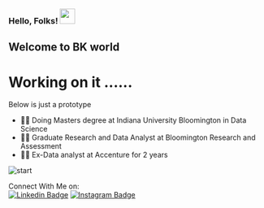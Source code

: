 ### Hello, Folks! <img src="https://raw.githubusercontent.com/MartinHeinz/MartinHeinz/master/wave.gif" width="30px">

## Welcome to BK world

# Working on it ...... 
Below is just a prototype

- 👨‍🎓 Doing Masters degree at Indiana University Bloomington in Data Science 
- ✍🏻 Graduate Research and Data Analyst at Bloomington Research and Assessment
- 👨‍💻 Ex-Data analyst at Accenture for 2 years



![start](https://user-images.githubusercontent.com/85077692/133001416-5c018069-f9af-4a68-8ec5-7ffb0d3129d8.jpg)

Connect With Me on: <br>
  [![Linkedin Badge](https://img.shields.io/badge/-LinkedIn-0e76a8?style=flat-square&logo=Linkedin&logoColor=white)](https://www.linkedin.com/in/bharath-kumar-maturi)
  [![Instagram Badge](https://img.shields.io/badge/-Instagram-e4405f?style=flat-square&logo=Instagram&logoColor=white)](https://www.instagram.com/bharath_028/)
